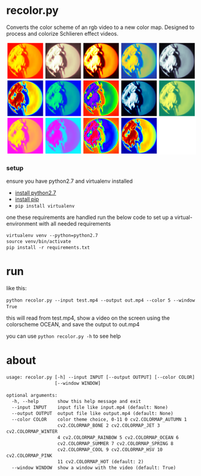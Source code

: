 # recolor.py

Converts the color scheme of an rgb video to a new color map. Designed to process and colorize Schlieren effect videos.

![montage of effects](montage.png)


### setup

ensure you have python2.7 and virtualenv installed

* [install python2.7](https://www.python.org/downloads/)
* [install pip](https://pip.pypa.io/en/stable/installing/)
* `pip install virtualenv`

one these requirements are handled run the below code to set up a 
virtual-environment with all needed requirements 

```
virtualenv venv --python=python2.7
source venv/bin/activate
pip install -r requirements.txt
```

# run

like this:

`python recolor.py --input test.mp4 --output out.mp4 --color 5 --window True`

this will read from test.mp4, show a video on the screen using the colorscheme OCEAN, and save the output to out.mp4

you can use `python recolor.py -h` to see help

# about 


```
usage: recolor.py [-h] --input INPUT [--output OUTPUT] [--color COLOR]
                  [--window WINDOW]

optional arguments:
  -h, --help       show this help message and exit
  --input INPUT    input file like input.mp4 (default: None)
  --output OUTPUT  output file like output.mp4 (default: None)
  --color COLOR    color theme choice, 0-11 0 cv2.COLORMAP_AUTUMN 1
                   cv2.COLORMAP_BONE 2 cv2.COLORMAP_JET 3 cv2.COLORMAP_WINTER
                   4 cv2.COLORMAP_RAINBOW 5 cv2.COLORMAP_OCEAN 6
                   cv2.COLORMAP_SUMMER 7 cv2.COLORMAP_SPRING 8
                   cv2.COLORMAP_COOL 9 cv2.COLORMAP_HSV 10 cv2.COLORMAP_PINK
                   11 cv2.COLORMAP_HOT (default: 2)
  --window WINDOW  show a window with the video (default: True)
```

